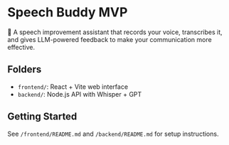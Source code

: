 # Speech Buddy MVP

🎤 A speech improvement assistant that records your voice, transcribes it, and gives LLM-powered feedback to make your communication more effective.

## Folders

- `frontend/`: React + Vite web interface
- `backend/`: Node.js API with Whisper + GPT

## Getting Started

See `/frontend/README.md` and `/backend/README.md` for setup instructions.

